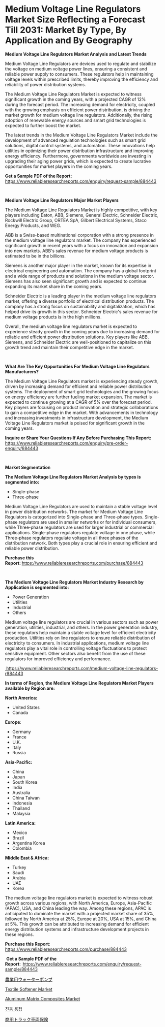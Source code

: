<p><h1>Medium Voltage Line Regulators Market Size Reflecting a Forecast Till 2031: Market By Type, By Application and By Geography</h1></p><p><strong>Medium Voltage Line Regulators Market Analysis and Latest Trends</strong></p>
<p><p>Medium Voltage Line Regulators are devices used to regulate and stabilize the voltage on medium voltage power lines, ensuring a consistent and reliable power supply to consumers. These regulators help in maintaining voltage levels within prescribed limits, thereby improving the efficiency and reliability of power distribution systems.</p><p>The Medium Voltage Line Regulators Market is expected to witness significant growth in the coming years, with a projected CAGR of 12% during the forecast period. The increasing demand for electricity, coupled with the growing emphasis on efficient power distribution, is driving the market growth for medium voltage line regulators. Additionally, the rising adoption of renewable energy sources and smart grid technologies is expected to further boost the market.</p><p>The latest trends in the Medium Voltage Line Regulators Market include the development of advanced regulation technologies such as smart grid solutions, digital control systems, and automation. These innovations help utilities in optimizing their power distribution infrastructure and improving energy efficiency. Furthermore, governments worldwide are investing in upgrading their aging power grids, which is expected to create lucrative opportunities for market players in the coming years.</p></p>
<p><strong>Get a Sample PDF of the Report:&nbsp;</strong> <a href="https://www.reliableresearchreports.com/enquiry/request-sample/884443">https://www.reliableresearchreports.com/enquiry/request-sample/884443</a></p>
<p>&nbsp;</p>
<p><strong>Medium Voltage Line Regulators Major Market Players</strong></p>
<p><p>The Medium Voltage Line Regulators Market is highly competitive, with key players including Eaton, ABB, Siemens, General Electric, Schneider Electric, Rockwill Electric Group, ORTEA SpA, Gilbert Electrical Systems, Staco Energy Products, and WEG. </p><p>ABB is a Swiss-based multinational corporation with a strong presence in the medium voltage line regulators market. The company has experienced significant growth in recent years with a focus on innovation and expansion into new markets. ABB's sales revenue for medium voltage products is estimated to be in the billions. </p><p>Siemens is another major player in the market, known for its expertise in electrical engineering and automation. The company has a global footprint and a wide range of products and solutions in the medium voltage sector. Siemens has also seen significant growth and is expected to continue expanding its market share in the coming years. </p><p>Schneider Electric is a leading player in the medium voltage line regulators market, offering a diverse portfolio of electrical distribution products. The company has a strong focus on sustainability and digitalization, which has helped drive its growth in this sector. Schneider Electric's sales revenue for medium voltage products is in the high millions. </p><p>Overall, the medium voltage line regulators market is expected to experience steady growth in the coming years due to increasing demand for reliable and efficient power distribution solutions. Key players like ABB, Siemens, and Schneider Electric are well-positioned to capitalize on this growth trend and maintain their competitive edge in the market.</p></p>
<p>&nbsp;</p>
<p><strong>What Are The Key Opportunities For Medium Voltage Line Regulators Manufacturers?</strong></p>
<p><p>The Medium Voltage Line Regulators market is experiencing steady growth, driven by increasing demand for efficient and reliable power distribution systems. The deployment of smart grid technologies and the growing focus on energy efficiency are further fueling market expansion. The market is expected to continue growing at a CAGR of 5% over the forecast period. Key players are focusing on product innovation and strategic collaborations to gain a competitive edge in the market. With advancements in technology and increasing investments in infrastructure development, the Medium Voltage Line Regulators market is poised for significant growth in the coming years.</p></p>
<p><strong>Inquire or Share Your Questions If Any Before Purchasing This Report:</strong> <a href="https://www.reliableresearchreports.com/enquiry/pre-order-enquiry/884443">https://www.reliableresearchreports.com/enquiry/pre-order-enquiry/884443</a></p>
<p>&nbsp;</p>
<p><strong>Market Segmentation</strong></p>
<p><strong>The Medium Voltage Line Regulators Market Analysis by types is segmented into:</strong></p>
<p><ul><li>Single-phase</li><li>Three-phase</li></ul></p>
<p><p>Medium Voltage Line Regulators are used to maintain a stable voltage level in power distribution networks. The market for Medium Voltage Line Regulators is categorized into Single-phase and Three-phase types. Single-phase regulators are used in smaller networks or for individual consumers, while Three-phase regulators are used for larger industrial or commercial applications. Single-phase regulators regulate voltage in one phase, while Three-phase regulators regulate voltage in all three phases of the distribution network. Both types play a crucial role in ensuring efficient and reliable power distribution.</p></p>
<p><strong>Purchase this Report:&nbsp;</strong><a href="https://www.reliableresearchreports.com/purchase/884443">https://www.reliableresearchreports.com/purchase/884443</a></p>
<p>&nbsp;</p>
<p><strong>The Medium Voltage Line Regulators Market Industry Research by Application is segmented into:</strong></p>
<p><ul><li>Power Generation</li><li>Utilities</li><li>Industrial</li><li>Others</li></ul></p>
<p><p>Medium voltage line regulators are crucial in various sectors such as power generation, utilities, industrial, and others. In the power generation industry, these regulators help maintain a stable voltage level for efficient electricity production. Utilities rely on line regulators to ensure reliable distribution of electricity to consumers. In industrial applications, medium voltage line regulators play a vital role in controlling voltage fluctuations to protect sensitive equipment. Other sectors also benefit from the use of these regulators for improved efficiency and performance.</p></p>
<p><a href="https://www.reliableresearchreports.com/medium-voltage-line-regulators-r884443">&nbsp;https://www.reliableresearchreports.com/medium-voltage-line-regulators-r884443</a></p>
<p><strong>In terms of Region, the Medium Voltage Line Regulators Market Players available by Region are:</strong></p>
<p>
    <p> <strong> North America: </strong>
        <ul>
            <li>United States</li>
            <li>Canada</li>
        </ul>
        </p> 
    <p> <strong> Europe: </strong>
        <ul>
            <li>Germany</li>
            <li>France</li>
            <li>U.K.</li>
            <li>Italy</li>
            <li>Russia</li>
        </ul>
        </p> 
    <p> <strong> Asia-Pacific: </strong>
        <ul>
            <li>China</li>
            <li>Japan</li>
            <li>South Korea</li>
            <li>India</li>
            <li>Australia</li>
            <li>China Taiwan</li>
            <li>Indonesia</li>
            <li>Thailand</li>
            <li>Malaysia</li>
        </ul>
        </p> 
    <p> <strong> Latin America: </strong>
        <ul>
            <li>Mexico</li>
            <li>Brazil</li>
            <li>Argentina Korea</li>
            <li>Colombia</li>
        </ul>
        </p> 
    <p> <strong> Middle East & Africa: </strong>
        <ul>
            <li>Turkey</li>
            <li>Saudi</li>
            <li>Arabia</li>
            <li>UAE</li>
            <li>Korea</li>
        </ul>
    </p>
    </p>
<p><p>The medium voltage line regulators market is expected to witness robust growth across various regions, with North America, Europe, Asia-Pacific (APAC), USA, and China leading the way. Among these regions, APAC is anticipated to dominate the market with a projected market share of 35%, followed by North America at 25%, Europe at 20%, USA at 15%, and China at 5%. This growth can be attributed to increasing demand for efficient energy distribution systems and infrastructure development projects in these regions.</p></p>
<p><strong>Purchase this Report: </strong><a href="https://www.reliableresearchreports.com/purchase/884443">https://www.reliableresearchreports.com/purchase/884443</a></p>
<p>&nbsp;<strong>Get a Sample PDF of the Report:&nbsp;&nbsp;</strong><a href="https://www.reliableresearchreports.com/enquiry/request-sample/884443">https://www.reliableresearchreports.com/enquiry/request-sample/884443</a></p>
<p><strong></strong></p>
<p><p><a href="https://medium.com/@vincemarvin1/%E8%BE%B2%E6%A5%AD%E7%94%A8%E6%B0%B4%E3%83%9D%E3%83%B3%E3%83%97%E5%B8%82%E5%A0%B4%E3%81%AE%E5%88%86%E6%9E%90-%E3%81%9D%E3%81%AEcagr-%E5%B8%82%E5%A0%B4%E3%82%BB%E3%82%B0%E3%83%A1%E3%83%B3%E3%83%86%E3%83%BC%E3%82%B7%E3%83%A7%E3%83%B3-%E3%81%8A%E3%82%88%E3%81%B3%E3%82%B0%E3%83%AD%E3%83%BC%E3%83%90%E3%83%AB%E7%94%A3%E6%A5%AD%E6%A6%82%E8%A6%81-19afc9c50d44">農業用ウォーターポンプ</a></p><p><a href="https://issuu.com/reportprime-2/docs/textile-softener-market-size-2030.pptx">Textile Softener Market</a></p><p><a href="https://issuu.com/reportprime-2/docs/aluminum-matrix-composites-market-size-2030.pptx">Aluminum Matrix Composites Market</a></p><p><a href="https://medium.com/@estelwisozk1/%EC%A7%84%EB%8F%99-%EC%9A%A9%EC%A0%91-%EC%8B%9C%EC%9E%A5-%EB%B6%84%EC%84%9D-%EB%B0%8F-2024%EB%85%84%EB%B6%80%ED%84%B0-2031%EB%85%84%EA%B9%8C%EC%A7%80%EC%9D%98-%EA%B7%9C%EB%AA%A8-%EC%98%88%EC%B8%A1-792100bfb973">진동 용접</a></p><p><a href="https://medium.com/@phillipbarnett65/%E5%95%86%E7%94%A8%E3%83%88%E3%83%A9%E3%83%83%E3%82%AF%E3%83%95%E3%83%AA%E3%83%BC%E3%83%88%E4%BF%9D%E9%99%BA%E5%B8%82%E5%A0%B4%E3%81%AE%E6%B4%9E%E5%AF%9F-%E5%B8%82%E5%A0%B4%E5%8B%95%E5%90%91-%E6%88%90%E9%95%B7-2024%E5%B9%B4%E3%81%8B%E3%82%892031%E5%B9%B4%E3%81%BE%E3%81%A7%E3%81%AE%E4%BA%88%E6%B8%AC-c29d005fabd7">商用トラック車両保険</a></p></p>